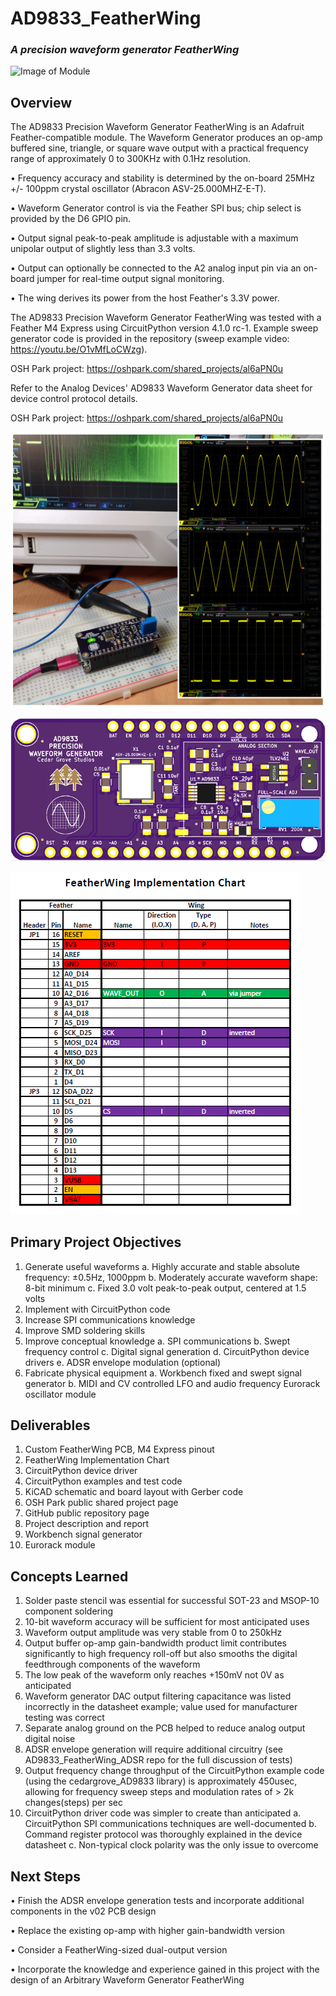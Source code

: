 # AD9833_FeatherWing
### _A precision waveform generator FeatherWing_

![Image of Module](https://github.com/CedarGroveStudios/AD9833_FeatherWing/blob/master/docs/waveform_Generator%20glamour.png)

## Overview
The AD9833 Precision Waveform Generator FeatherWing is an Adafruit Feather-compatible module. The Waveform Generator produces an op-amp buffered sine, triangle, or square wave output with a practical frequency range of approximately 0 to 300KHz with 0.1Hz resolution.

•	Frequency accuracy and stability is determined by the on-board 25MHz +/- 100ppm crystal oscillator (Abracon ASV-25.000MHZ-E-T).

•	Waveform Generator control is via the Feather SPI bus; chip select is provided by the D6 GPIO pin.

•	Output signal peak-to-peak amplitude is adjustable with a maximum unipolar output of slightly less than 3.3 volts.

•	Output can optionally be connected to the A2 analog input pin via an on-board jumper for real-time output signal monitoring.

•	The wing derives its power from the host Feather's 3.3V power.

The AD9833 Precision Waveform Generator FeatherWing was tested with a Feather M4 Express using CircuitPython version 4.1.0 rc-1. Example sweep generator code is provided in the repository (sweep example video: https://youtu.be/O1vMfLoCWzg). 

OSH Park project: https://oshpark.com/shared_projects/al6aPN0u

Refer to the Analog Devices' AD9833 Waveform Generator data sheet for device control protocol details.


OSH Park project: https://oshpark.com/shared_projects/al6aPN0u

![Image of Test Setup](https://github.com/CedarGroveStudios/AD9833_FeatherWing/blob/master/photos/DSC05796%20combo.jpg)

![Fritzing Image](https://github.com/CedarGroveStudios/AD9833_FeatherWing/blob/master/photos/Waveform_Generator%20for%20fritzing.png)

![FeatherWing Implementation Chart](https://github.com/CedarGroveStudios/AD9833_FeatherWing/blob/master/docs/FeatherWing_Implementation_Chart.png)

## Primary Project Objectives
1)	Generate useful waveforms
  a.	Highly accurate and stable absolute frequency: ±0.5Hz, 1000ppm
  b.	Moderately accurate waveform shape: 8-bit minimum
  c.	Fixed 3.0 volt peak-to-peak output, centered at 1.5 volts
2)	Implement with CircuitPython code
3)	Increase SPI communications knowledge
4)	Improve SMD soldering skills
5)	Improve conceptual knowledge
a.	SPI communications
b.	Swept frequency control
c.	Digital signal generation
d.	CircuitPython device drivers
e.	ADSR envelope modulation (optional)
6)	Fabricate physical equipment
a.	Workbench fixed and swept signal generator
b.	MIDI and CV controlled LFO and audio frequency Eurorack oscillator module

## Deliverables
1)	Custom FeatherWing PCB, M4 Express pinout
2)	FeatherWing Implementation Chart
3)	CircuitPython device driver
4)	CircuitPython examples and test code
5)	KiCAD schematic and board layout with Gerber code
6)	OSH Park public shared project page
7)	GitHub public repository page
8)	Project description and report
9)	Workbench signal generator
10)	Eurorack module
## Concepts Learned
1)	Solder paste stencil was essential for successful SOT-23 and MSOP-10 component soldering
2)	10-bit waveform accuracy will be sufficient for most anticipated uses
3)	Waveform output amplitude was very stable from 0 to 250kHz
4)	Output buffer op-amp gain-bandwidth product limit contributes significantly to high frequency roll-off but also smooths the digital feedthrough components of the waveform
5)	The low peak of the waveform only reaches +150mV not 0V as anticipated
6)	Waveform generator DAC output filtering capacitance was listed incorrectly in the datasheet example; value used for manufacturer testing was correct
7)	Separate analog ground on the PCB helped to reduce analog output digital noise
8)	ADSR envelope generation will require additional circuitry (see AD9833_FeatherWing_ADSR repo for the full discussion of tests)
9)	Output frequency change throughput of the CircuitPython example code (using the cedargrove_AD9833 library) is approximately 450usec, allowing for frequency sweep steps and modulation rates of > 2k changes(steps) per sec
10)	CircuitPython driver code was simpler to create than anticipated
a.	CircuitPython SPI communications techniques are well-documented
b.	Command register protocol was thoroughly explained in the device datasheet
c.	Non-typical clock polarity was the only issue to overcome
## Next Steps
•	Finish the ADSR envelope generation tests and incorporate additional components in the v02 PCB design

•	Replace the existing op-amp with higher gain-bandwidth version

•	Consider a FeatherWing-sized dual-output version

•	Incorporate the knowledge and experience gained in this project with the design of an Arbitrary Waveform Generator FeatherWing
